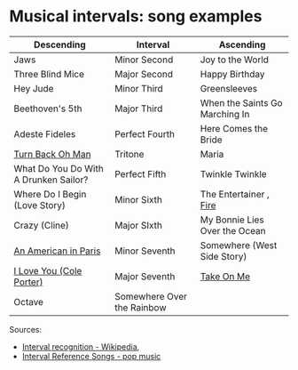 # Musical intervals: song examples

Descending|Interval|Ascending                                                                                            
----------|--------|---------                                                                                            
Jaws|Minor Second|Joy to the World                                                                                       
Three Blind Mice|Major Second|Happy Birthday                                                                             
Hey Jude|Minor Third|Greensleeves                                                                                        
Beethoven's 5th|Major Third|When the Saints Go Marching In                                                               
Adeste Fideles|Perfect Fourth|Here Comes the Bride                                                                       
[Turn Back Oh Man](https://youtu.be/OGPCQ13aHLk?t=13)|Tritone|Maria                                                      
What Do You Do With A Drunken Sailor?|Perfect Fifth|Twinkle Twinkle                                                      
Where Do I Begin (Love Story)|Minor Sixth|The Entertainer , [Fire](https://youtu.be/FQLGhPHzxjc?t=107)                                                               
Crazy (Cline)|Major SIxth| My Bonnie Lies Over the Ocean                                                                 
[An American in Paris](https://youtu.be/KU1X3Wut-k0)|Minor Seventh| Somewhere (West Side Story)                                                          
[I Love You (Cole Porter)](https://youtu.be/nXIXknT-iQ8)|Major Seventh|[Take On Me](https://youtu.be/djV11Xbc914?t=56)                                                                        
|Octave| Somewhere Over the Rainbow

Sources:
 * [Interval recognition - Wikipedia](https://en.wikipedia.org/wiki/Interval_recognition), 
 * [Interval Reference Songs - pop music](https://www.musical-u.com/learn/interval-reference-songs-that-youve-actually-heard-of/)
